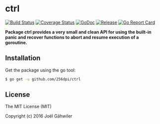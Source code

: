 # ctrl

[![Build Status](https://travis-ci.org/256dpi/ctrl.svg?branch=master)](https://travis-ci.org/256dpi/ctrl)
[![Coverage Status](https://coveralls.io/repos/github/256dpi/ctrl/badge.svg?branch=master)](https://coveralls.io/github/256dpi/ctrl?branch=master)
[![GoDoc](https://godoc.org/github.com/256dpi/ctrl?status.svg)](http://godoc.org/github.com/256dpi/ctrl)
[![Release](https://img.shields.io/github/release/256dpi/ctrl.svg)](https://github.com/256dpi/ctrl/releases)
[![Go Report Card](https://goreportcard.com/badge/github.com/256dpi/ctrl)](http://goreportcard.com/report/256dpi/ctrl)

**Package ctrl provides a very small and clean API for using the built-in panic and recover functions to abort and resume execution of a goroutine.**

## Installation

Get the package using the go tool:

```bash
$ go get -u github.com/256dpi/ctrl
```

## License

The MIT License (MIT)

Copyright (c) 2016 Joël Gähwiler

